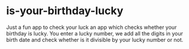# is-your-birthday-lucky
Just a fun app to check your luck
an app which checks whether your birthday is lucky. You enter a lucky number, we add all the digits in your birth date and check whether is it divisible by your lucky number or not.
